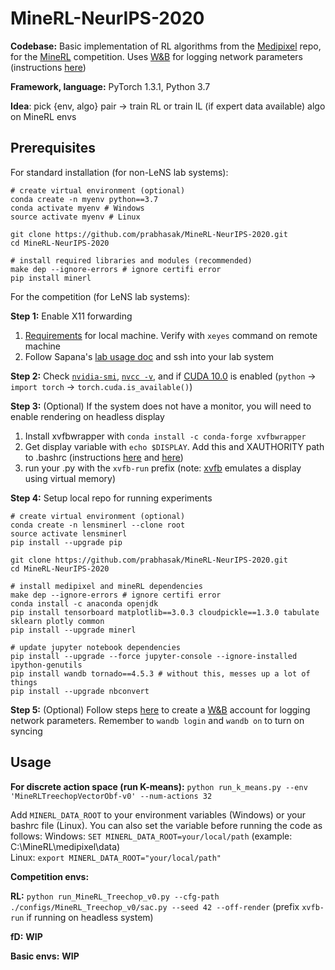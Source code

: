 MineRL-NeurIPS-2020
==========================
**Codebase:** Basic implementation of RL algorithms from the [Medipixel](https://github.com/medipixel/rl_algorithms) repo, for the [MineRL](https://minerl.io/docs/) competition. Uses [W&B](https://www.wandb.com/) for logging network parameters (instructions [here](https://github.com/medipixel/rl_algorithms#wb-for-logging))

**Framework, language:** PyTorch 1.3.1, Python 3.7

**Idea**: pick {env, algo} pair -> train RL or train IL (if expert data available) algo on MineRL envs

Prerequisites
-------------
For standard installation (for non-LeNS lab systems):

```
# create virtual environment (optional)
conda create -n myenv python==3.7
conda activate myenv # Windows
source activate myenv # Linux

git clone https://github.com/prabhasak/MineRL-NeurIPS-2020.git
cd MineRL-NeurIPS-2020

# install required libraries and modules (recommended)
make dep --ignore-errors # ignore certifi error
pip install minerl
```

For the competition (for LeNS lab systems):

**Step 1:** Enable X11 forwarding
1. [Requirements](http://systems.eecs.tufts.edu/x11-forwarding/) for local machine. Verify with ``xeyes`` command on remote machine
2. Follow Sapana's [lab usage doc](https://docs.google.com/document/d/1oYzmTFAyv6qztkUMDFd0SW0w46ms7DAr9g-VIvIZIcQ/edit?usp=sharing) and ssh into your lab system

**Step 2:** Check [``nvidia-smi``](https://docs.nvidia.com/deploy/cuda-compatibility/index.html#cuda-application-compatibility), [``nvcc -v``](https://docs.nvidia.com/cuda/cuda-installation-guide-linux/index.html#post-installation-actions), and if [CUDA 10.0](https://pytorch.org/get-started/previous-versions/#linux-and-windows-6) is enabled (``python`` -> ``import torch`` -> ``torch.cuda.is_available()``)

**Step 3:** (Optional) If the system does not have a monitor, you will need to enable rendering on headless display
1. Install xvfbwrapper with ``conda install -c conda-forge xvfbwrapper``
2. Get display variable with ``echo $DISPLAY``. Add this and XAUTHORITY path to .bashrc (instructions [here](https://unix.stackexchange.com/questions/10121/open-a-window-on-a-remote-x-display-why-cannot-open-display/10126#10126) and [here](https://serverfault.com/questions/51005/how-to-use-xauth-to-run-graphical-application-via-other-user-on-linux/222591#222591))
3. run your .py with the ``xvfb-run`` prefix (note: [xvfb](https://www.x.org/releases/X11R7.6/doc/man/man1/Xvfb.1.xhtml#heading3) emulates a display using virtual memory)

**Step 4:** Setup local repo for running experiments

```
# create virtual environment (optional)
conda create -n lensminerl --clone root
source activate lensminerl
pip install --upgrade pip

git clone https://github.com/prabhasak/MineRL-NeurIPS-2020.git
cd MineRL-NeurIPS-2020

# install medipixel and mineRL dependencies
make dep --ignore-errors # ignore certifi error
conda install -c anaconda openjdk
pip install tensorboard matplotlib==3.0.3 cloudpickle==1.3.0 tabulate sklearn plotly common
pip install --upgrade minerl

# update jupyter notebook dependencies
pip install --upgrade --force jupyter-console --ignore-installed ipython-genutils
pip install wandb tornado==4.5.3 # without this, messes up a lot of things
pip install --upgrade nbconvert
```
**Step 5:** (Optional) Follow steps [here](https://github.com/medipixel/rl_algorithms#wb-for-logging) to create a [W&B](https://www.wandb.com/) account for logging network parameters. Remember to ``wandb login`` and ``wandb on`` to turn on syncing

Usage
-------------
**For discrete action space (run K-means):** ``python run_k_means.py --env 'MineRLTreechopVectorObf-v0' --num-actions 32``

Add ``MINERL_DATA_ROOT`` to your environment variables (Windows) or your bashrc file (Linux). You can also set the variable before running the code as follows:
Windows: ``SET MINERL_DATA_ROOT=your/local/path`` (example: C:\MineRL\medipixel\data)\
Linux: ``export MINERL_DATA_ROOT="your/local/path"``

**Competition envs:**

**RL:** ``python run_MineRL_Treechop_v0.py --cfg-path ./configs/MineRL_Treechop_v0/sac.py --seed 42 --off-render`` (prefix ``xvfb-run`` if running on headless system)

**fD:** **WIP**

**Basic envs:** **WIP**
